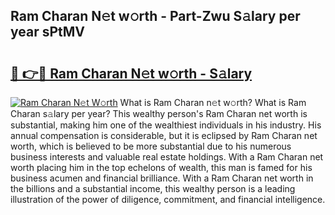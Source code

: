 ## Ram Charan N𝚎t w𝚘rth - Part-Zwu S𝚊lary per year sPtMV

# <h2><a href="http://gc50xv4.nevu.top/?p=Ram+Charan">🔗 👉🔴 Ram Charan N𝚎t w𝚘rth - S𝚊lary</a></h2>

[![Ram Charan N𝚎t W𝚘rth](https://i.imgur.com/Oavwk0R.jpeg)](http://gc50xv4.nevu.top/?p=Ram+Charan)
What is Ram Charan n𝚎t w𝚘rth? What is Ram Charan s𝚊lary per year?
This wealthy person's Ram Charan net worth is substantial, making him one of the wealthiest individuals in his industry. His annual compensation is considerable, but it is eclipsed by Ram Charan net worth, which is believed to be more substantial due to his numerous business interests and valuable real estate holdings. With a Ram Charan net worth placing him in the top echelons of wealth, this man is famed for his business acumen and financial brilliance. With a Ram Charan net worth in the billions and a substantial income, this wealthy person is a leading illustration of the power of diligence, commitment, and financial intelligence.
